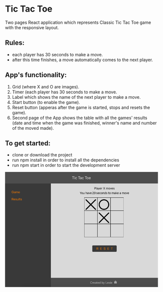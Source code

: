 # Tic Tac Toe

Two pages React application which represents Classic Tic Tac Toe game with the responsive layout.

## Rules:
 - each player has 30 seconds to make a move. 
 - after this time finishes, a move automatically comes to the next player.

## App's functionality:
1. Grid (where X and O are images).
2. Timer (each player has 30 seconds to make a move.
3. Label which shows the name of the next player to make a move.
4. Start button (to enable the game).
5. Reset button (apperas after the game is started, stops and resets the game).
6. Second page of the App shows the table with all the games' results (date and time when the game was finished, winner's name and number of the moved made).

## To get started:
* clone or download the project
* run npm install in order to install all the dependencies
* run npm start in order to start the development server

![Screenshot](tic-tac-toe.png)
